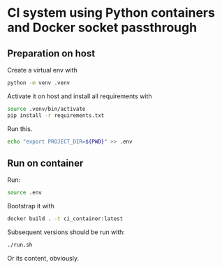 # CI system using Python containers and Docker socket passthrough
 
## Preparation on host

Create a virtual env with
```bash
python -m venv .venv
```
Activate it on host and install all requirements with
```bash
source .venv/bin/activate
pip install -r requirements.txt
```

Run this.

```bash
echo "export PROJECT_DIR=${PWD}" >> .env
```

## Run on container

Run:

```bash
source .env
```
Bootstrap it with
```bash
docker build . -t ci_container:latest
```
Subsequent versions should be run with:
```bash
./run.sh
```

Or its content, obviously.
